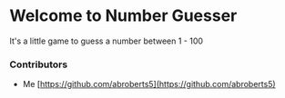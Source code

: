 # Welcome to Number Guesser
It's a little game to guess a number between 1 - 100

### Contributors

* Me   [https://github.com/abroberts5](https://github.com/abroberts5)
